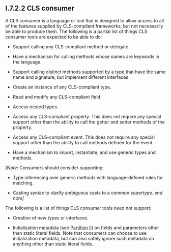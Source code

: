 ## I.7.2.2 CLS consumer

A CLS consumer is a language or tool that is designed to allow access to all of the features supplied by CLS-compliant frameworks, but not necessarily be able to produce them. The following is a partial list of things CLS consumer tools are expected to be able to do:

 * Support calling any CLS-compliant method or delegate.

 * Have a mechanism for calling methods whose names are keywords in the language.

 * Support calling distinct methods supported by a type that have the same name and signature, but implement different interfaces.

 * Create an instance of any CLS-compliant type.

 * Read and modify any CLS-compliant field.

 * Access nested types.

 * Access any CLS-compliant property. This does not require any special support other than the ability to call the getter and setter methods of the property.

 * Access any CLS-compliant event. This does not require any special support other than the ability to call methods defined for the event.

 * Have a mechanism to import, instantiate, and use generic types and methods.

_[Note:_ Consumers should consider supporting:

 * Type inferencing over generic methods with language-defined rules for matching.

 * Casting syntax to clarify ambiguous casts to a common supertype. _end note]_

The following is a list of things CLS consumer tools need not support:

 * Creation of new types or interfaces.

 * Initialization metadata (see [Partition II](ii.16.2-field-init-metadata.md)) on fields and parameters other than static literal fields. Note that consumers can choose to use initialization metadata, but can also safely ignore such metadata on anything other than static literal fields.
